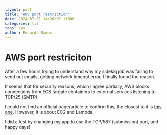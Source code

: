 ```yaml
---
layout: post
title: "AWS port restriction"
date: 2024-07-01 14:26:07 +1000
categories: til
tags: aws
author: Eduardo Ramos
---
```


# AWS port restriciton

After a few hours trying to understand why my sidekiq job was failing to send out emails, getting
network timeout error, I finally found the reason.

It seems that for security reasons, which I agree partially, AWS blocks connections from ECS fargate containers to external services listening to TCP/25 (SMTP).

I could not find an official page/article to confirm this, the closest to it is [this one](https://docs.aws.amazon.com/AWSEC2/latest/UserGuide/ec2-resource-limits.html#port-25-throttle).
However, it is about EC2 and Lambda.

I did a test by changing my app to use the TCP/587 (submission) port, and happy days!

